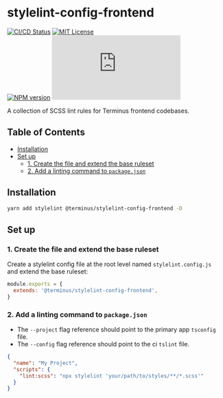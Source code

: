 <h1>stylelint-config-frontend</h1>

[![CI/CD Status][github-action-badge]][github-action-link] [![MIT License][license-image]][license-url]  
[![NPM version][npm-version-image]][npm-package] [![Library size][file-size-badge]][raw-distribution-js]

A collection of SCSS lint rules for Terminus frontend codebases.

<!-- START doctoc generated TOC please keep comment here to allow auto update -->
<!-- DON'T EDIT THIS SECTION, INSTEAD RE-RUN doctoc TO UPDATE -->
## Table of Contents

- [Installation](#installation)
- [Set up](#set-up)
  - [1. Create the file and extend the base ruleset](#1-create-the-file-and-extend-the-base-ruleset)
  - [2. Add a linting command to `package.json`](#2-add-a-linting-command-to-packagejson)

<!-- END doctoc generated TOC please keep comment here to allow auto update -->

## Installation

```bash
yarn add stylelint @terminus/stylelint-config-frontend -D
```

## Set up

### 1. Create the file and extend the base ruleset

Create a stylelint config file at the root level named `stylelint.config.js` and extend the base ruleset:

```javascript
module.exports = {
  extends: '@terminus/stylelint-config-frontend',
}
```

### 2. Add a linting command to `package.json`

- The `--project` flag reference should point to the primary app `tsconfig` file.
- The `--config` flag reference should point to the ci `tslint` file.

```json
{
  "name": "My Project",
  "scripts": {
    "lint:scss": "npx stylelint 'your/path/to/styles/**/*.scss'"
  }
}
```

<!-- Links -->
[license-url]:         https://github.com/GetTerminus/terminus-oss/blob/release/LICENSE
[license-image]:       http://img.shields.io/badge/license-MIT-blue.svg
[npm-version-image]:   http://img.shields.io/npm/v/@terminus/stylelint-config-frontend.svg
[npm-package]:         https://www.npmjs.com/package/@terminus/stylelint-config-frontend
[github-action-badge]: https://github.com/GetTerminus/terminus-oss/workflows/Release%20CI/badge.svg
[github-action-link]:  https://github.com/GetTerminus/terminus-oss/actions?query=workflow%3A%22CI+Release%22
[file-size-badge]:     http://img.badgesize.io/https://unpkg.com/@terminus/stylelint-config-frontend/src/lib/rules.js?compression=gzip
[raw-distribution-js]: https://unpkg.com/@terminus/stylelint-config-frontend@*/rules.js

